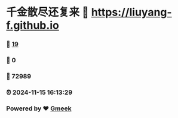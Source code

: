 # 千金散尽还复来 :link: https://liuyang-f.github.io 
### :page_facing_up: [19](https://liuyang-f.github.io/tag.html) 
### :speech_balloon: 0 
### :hibiscus: 72989 
### :alarm_clock: 2024-11-15 16:13:29 
### Powered by :heart: [Gmeek](https://github.com/Meekdai/Gmeek)
